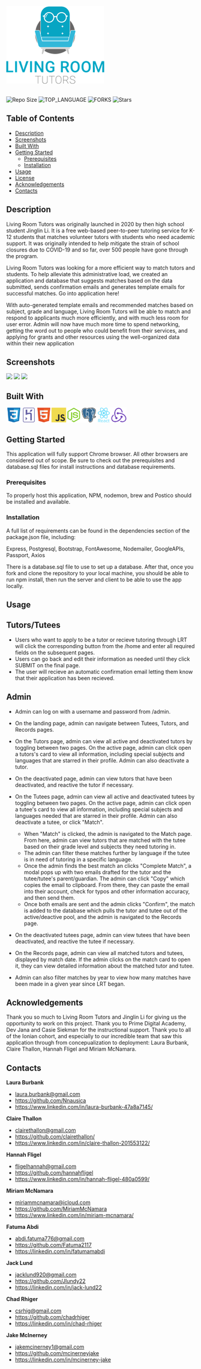 <img src="src/images/Logo.png"/>
<br></br>

![Repo Size](https://img.shields.io/github/languages/code-size/clairethallon/Living-Room-Tutors.svg?style=for-the-badge) ![TOP_LANGUAGE](https://img.shields.io/github/languages/top/clairethallon/Living-Room-Tutors.svg?style=for-the-badge) ![FORKS](https://img.shields.io/github/forks/clairethallon/Living-Room-Tutors.svg?style=for-the-badge&social) ![Stars](https://img.shields.io/github/stars/clairethallon/Living-Room-Tutors.svg?style=for-the-badge)

## Table of Contents

- [Description](#description)
- [Screenshots](#screenshots)
- [Built With](#built-with)
- [Getting Started](#getting-started)
  - [Prerequisites](#prerequisites)
  - [Installation](#installation)
- [Usage](#usage)
- [License](#license)
- [Acknowledgements](#acknowledgements)
- [Contacts](#contacts)

## Description

Living Room Tutors was originally launched in 2020 by then high school student Jinglin Li. It is a free web-based peer-to-peer tutoring service for K-12 students that matches volunteer tutors with students who need academic support. It was originally intended to help mitigate the strain of school closures due to COVID-19 and so far, over 500 people have gone through the program.

Living Room Tutors was looking for a more efficient way to match tutors and students. To help alleviate this administrative load, we created an application and database that suggests matches based on the data submitted, sends confirmation emails and generates template emails for successful matches. Go into application here!

With auto-generated template emails and recommended matches based on subject, grade and language, Living Room Tutors will be able to match and respond to applicants much more efficiently, and with much less room for user error. Admin will now have much more time to spend networking, getting the word out to people who could benefit from their services, and applying for grants and other resources using the well-organized data within their new application

## Screenshots

<img src='/src/images/forms.gif'/>
<img src='/src/images/tutorstutees.gif'>
<img src='src/images/matchesAndRecords.gif'>

## Built With

<a href="https://developer.mozilla.org/en-US/docs/Web/CSS"><img src="https://raw.githubusercontent.com/devicons/devicon/master/icons/css3/css3-original.svg" height="40px" width="40px" /></a><a href="https://www.heroku.com/"><img src="https://raw.githubusercontent.com/devicons/devicon/master/icons/heroku/heroku-original.svg" height="40px" width="40px" /></a><a href="https://developer.mozilla.org/en-US/docs/Web/HTML"><img src="https://raw.githubusercontent.com/devicons/devicon/master/icons/html5/html5-original.svg" height="40px" width="40px" /></a><a href="https://developer.mozilla.org/en-US/docs/Web/JavaScript"><img src="https://raw.githubusercontent.com/devicons/devicon/master/icons/javascript/javascript-original.svg" height="40px" width="40px" /></a><a href="https://nodejs.org/en/"><img src="https://raw.githubusercontent.com/devicons/devicon/master/icons/nodejs/nodejs-original.svg" height="40px" width="40px" /></a><a href="https://www.postgresql.org/"><img src="https://raw.githubusercontent.com/devicons/devicon/master/icons/postgresql/postgresql-original.svg" height="40px" width="40px" /></a><a href="https://reactjs.org/"><img src="https://raw.githubusercontent.com/devicons/devicon/master/icons/react/react-original-wordmark.svg" height="40px" width="40px" /></a><a href="https://redux.js.org/"><img src="https://raw.githubusercontent.com/devicons/devicon/master/icons/redux/redux-original.svg" height="40px" width="40px" /></a>

## Getting Started

This application will fully support Chrome browser. All other browsers are considered out of scope.
Be sure to check out the prerequisites and database.sql files for install instructions and database requirements.

### Prerequisites

To properly host this application, NPM, nodemon, brew and Postico should be installed and available.

### Installation

A full list of requirements can be found in the dependencies section of the package.json file, including:

Express, Postgresql, Bootstrap, FontAwesome, Nodemailer, GoogleAPIs, Passport, Axios

There is a database.sql file to use to set up a database. After that, once you fork and clone the repository to your local machine, you should be able to run npm install, then run the server and client to be able to use the app locally.

## Usage

## Tutors/Tutees

- Users who want to apply to be a tutor or recieve tutoring through LRT will click the corresponding button from the /home and enter all required fields on the subsequent pages.
- Users can go back and edit their information as needed until they click SUBMIT on the final page.
- The user will recieve an automatic confirmation email letting them know that their application has been recieved.

## Admin

- Admin can log on with a username and password from /admin.
- On the landing page, admin can navigate between Tutees, Tutors, and Records pages.

- On the Tutors page, admin can view all active and deactivated tutors by toggling between two pages. On the active page, admin can click open a tutors's card to view all information, including special subjects and languages that are starred in their profile. Admin can also deactivate a tutor.
- On the deactivated page, admin can view tutors that have been deactivated, and reactive the tutor if necessary.
- On the Tutees page, admin can view all active and deactivated tutees by toggling between two pages. On the active page, admin can click open a tutee's card to view all information, including special subjects and languages needed that are starred in their profile. Admin can also deactivate a tutee, or click "Match".
  - When "Match" is clicked, the admin is navigated to the Match page. From here, admin can view tutors that are matched with the tutee based on their grade level and subjects they need tutoring in.
  - The admin can filter these matches further by language if the tutee is in need of tutoring in a specific language.
  - Once the admin finds the best match an clicks "Complete Match", a modal pops up with two emails drafted for the tutor and the tutee/tutee's parent/guardian. The admin can click "Copy" which copies the email to clipboard. From there, they can paste the email into their account, check for typos and other information accuracy, and then send them.
  - Once both emails are sent and the admin clicks "Confirm", the match is added to the database which pulls the tutor and tutee out of the active/deactive pool, and the admin is navigated to the Records page.
- On the deactivated tutees page, admin can view tutees that have been deactivated, and reactive the tutee if necessary.

- On the Records page, admin can view all matched tutors and tutees, displayed by match date. If the admin clicks on the match card to open it, they can view detailed information about the matched tutor and tutee.
- Admin can also filter matches by year to view how many matches have been made in a given year since LRT began.

## Acknowledgements

Thank you so much to Living Room Tutors and Jinglin Li for giving us the opportunity to work on this project. Thank you to Prime Digital Academy, Dev Jana and Casie Siekman for the instructional support. Thank you to all of the Ionian cohort, and especially to our incredible team that saw this application through from concepualization to deployment: Laura Burbank, Claire Thallon, Hannah Fligel and Miriam McNamara.

## Contacts

<b>Laura Burbank</b>

- laura.burbank@gmail.com
- https://github.com/Nnausica
- https://www.linkedin.com/in/laura-burbank-47a8a7145/

<b>Claire Thallon</b>

- clairethallon@gmail.com
- https://github.com/clairethallon/
- https://www.linkedin.com/in/claire-thallon-201553122/

<b>Hannah Fligel</b>

- fligelhannah@gmail.com
- https://github.com/hannahfligel
- https://www.linkedin.com/in/hannah-fligel-480a0599/

<b>Miriam McNamara</b>

- miriammcnamara@icloud.com
- https://github.com/MiriamMcNamara
- https://www.linkedin.com/in/miriam-mcnamara/

<b>Fatuma Abdi</b>

- abdi.fatuma776@gmail.com
- https://github.com/Fatuma2117
- https://linkedin.com/in/fatumamabdi

<b>Jack Lund</b>

- jacklund920@gmail.com
- https://github.com/Jlundy22
- https://linkedin.com/in/jack-lund22

<b>Chad Rhiger</b>

- csrhig@gmail.com
- https://github.com/chadrhiger
- https://linkedin.com/in/chad-rhiger

<b>Jake McInerney</b>

- jakemcinerney1@gmail.com
- https://github.com/mcinerneyjake
- https://linkedin.com/in/mcinerney-jake

<!-- <a href="https://www.linkedin.com/in/"><img src="https://img.shields.io/badge/LinkedIn-0077B5?style=for-the-badge&logo=linkedin&logoColor=white" /></a>  <a href="mailto:"><img src=https://raw.githubusercontent.com/johnturner4004/readme-generator/master/src/components/assets/images/email_me_button_icon_151852.svg /></a> -->
